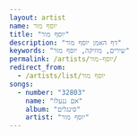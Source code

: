 ```yaml
---
layout: artist
name: יוסף מור
title: "יוסף מור"
description: "דף האמן יוסף מור"
keywords: "שירים, מוזיקה, יוסף מור"
permalink: /artists/יוסף-מור/
redirect_from:
  - /artists/list/יוסף מור
songs:
  - number: "32803"
    name: "אם ננעלו"
    album: "סינגלים"
    artist: "יוסף מור"
---
```

